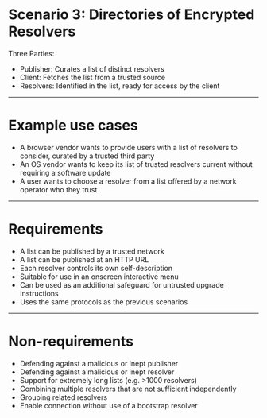 # Scenario 3: Directories of Encrypted Resolvers

Three Parties:
* Publisher: Curates a list of distinct resolvers
* Client: Fetches the list from a trusted source
* Resolvers: Identified in the list, ready for access by the client
------------------------------------------------
# Example use cases

* A browser vendor wants to provide users with a list of resolvers to consider, curated by a trusted third party
* An OS vendor wants to keep its list of trusted resolvers current without requiring a software update
* A user wants to choose a resolver from a list offered by a network operator who they trust
------------------------------------------------
# Requirements

* A list can be published by a trusted network
* A list can be published at an HTTP URL
* Each resolver controls its own self-description
* Suitable for use in an onscreen interactive menu
* Can be used as an additional safeguard for untrusted upgrade instructions
* Uses the same protocols as the previous scenarios
------------------------------------------------
# Non-requirements

* Defending against a malicious or inept publisher
* Defending against a malicious or inept resolver
* Support for extremely long lists (e.g. >1000 resolvers)
* Combining multiple resolvers that are not sufficient independently
* Grouping related resolvers
* Enable connection without use of a bootstrap resolver
